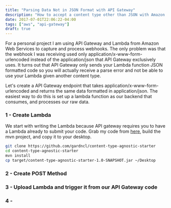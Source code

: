 ```yaml
---
title: "Parsing Data Not in JSON Format with API Gateway"
description: "How to accept a content type other than JSON with Amazon Web Service's API Gateway"
date: 2017-07-01T22:06:22-04:00
tags: ["aws", "api-gateway"]
draft: true
---
```




For a personal project I am using API Gateway and Lambda from Amazon Web Services to capture and process webhooks. The only problem was that the webhook I was receiving used only application/x-www-form-urlencoded instead of the application/json that API Gateway exclusively uses. It turns out that API Gateway only sends your Lambda function JSON formatted code so you will actually receive a parse error and not be able to use your Lambda given another content type.

Let's create a API Gateway endpoint that takes application/x-www-form-urlencoded and returns the same data formatted in application/json. The easiest way to do this is set up a lambda function as our backend that consumes, and processes our raw data.

### 1 - Create Lambda
We start with writing the Lambda because API gateway requires you to have a Lambda already to submit your code. Grab my code from [here](https://github.com/gardncl/content-type-agnostic-starter), build the mvn project, and copy it to your desktop.

```bash
git clone https://github.com/gardncl/content-type-agnostic-starter
cd content-type-agnostic-starter
mvn install
cp target/content-type-agnostic-starter-1.0-SNAPSHOT.jar ~/Desktop
```
### 2 - Create POST Method
### 3 - Upload Lambda and trigger it from our API Gateway code
### 4 -
